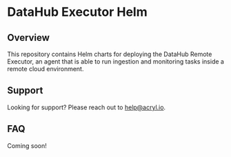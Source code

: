 # DataHub Executor Helm

## Overview

This repository contains Helm charts for deploying the DataHub Remote Executor, an agent that is able to run ingestion and monitoring tasks inside a remote cloud environment. 

## Support

Looking for support? Please reach out to [help@acryl.io](mailto://help@acryl.io). 

## FAQ

Coming soon! 
